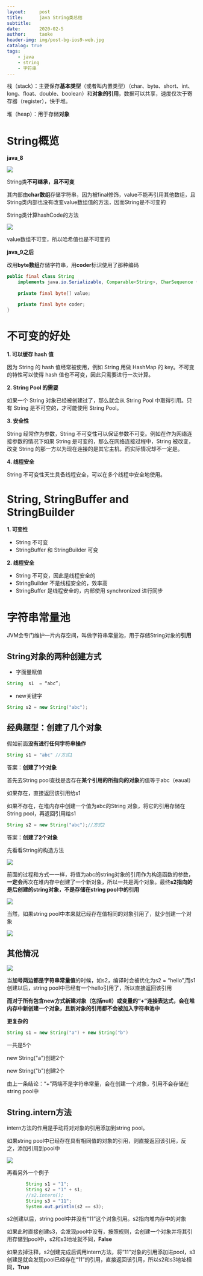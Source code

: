 ```yaml
---
layout:     post
title:      java String类总结
subtitle:   
date:       2020-02-5
author:     taoke
header-img: img/post-bg-ios9-web.jpg
catalog: true
tags:
    - java
    - string
    - 字符串
---
```


栈（stack）：主要保存**基本类型**（或者叫内置类型）（char、byte、short、int、long、float、double、boolean）和**对象的引用**，数据可以共享，速度仅次于寄存器（register），快于堆。 

堆（heap）：用于存储**对象**

# String概览



**java_8**

![](http://ww1.sinaimg.cn/large/006nwaiFly1gblmg2bhpyj30rl07saak.jpg)

String类**不可继承，且不可变**

其内部由**char数组**存储字符串，因为被final修饰，value不能再引用其他数组，且String类内部也没有改变value数组值的方法，因而String是不可变的

String类计算hashCode的方法

![](http://ww1.sinaimg.cn/large/006nwaiFly1gblmliz7aej30mv0cjq3f.jpg)

value数组不可变，所以哈希值也是不可变的

**java_9之后**

改用**byte数组**存储字符串，用**coder**标识使用了那种编码

```java
public final class String
    implements java.io.Serializable, Comparable<String>, CharSequence {
  
    private final byte[] value;

    private final byte coder;
}
```

# 不可变的好处

**1. 可以缓存 hash 值**

因为 String 的 hash 值经常被使用，例如 String 用做 HashMap 的 key。不可变的特性可以使得 hash 值也不可变，因此只需要进行一次计算。

**2. String Pool 的需要**

如果一个 String 对象已经被创建过了，那么就会从 String Pool 中取得引用。只有 String 是不可变的，才可能使用 String Pool。

**3. 安全性**

String 经常作为参数，String 不可变性可以保证参数不可变。例如在作为网络连接参数的情况下如果 String 是可变的，那么在网络连接过程中，String 被改变，改变 String 的那一方以为现在连接的是其它主机，而实际情况却不一定是。

**4. 线程安全**

String 不可变性天生具备线程安全，可以在多个线程中安全地使用。

# String, StringBuffer and StringBuilder

**1. 可变性**

- String 不可变
- StringBuffer 和 StringBuilder 可变

**2. 线程安全**

- String 不可变，因此是线程安全的
- StringBuilder 不是线程安全的，效率高
- StringBuffer 是线程安全的，内部使用 synchronized 进行同步

# 字符串常量池

JVM会专门维护一片内存空间，叫做字符串常量池，用于存储String对象的**引用**

## String对象的两种创建方式

- 字面量赋值

```java
String  s1  = “abc”;
```

- new关键字

```java
String s2 = new String("abc");
```

## 经典题型：创建了几个对象

假如前面**没有进行任何字符串操作**

```java
String s1 = "abc" //方式1
```

答案：**创建了1个对象**

首先去String pool查找是否存在**某个引用的所指向的对象**的值等于abc（eaual）

如果存在，直接返回该引用给s1

如果不存在，在堆内存中创建一个值为abc的String 对象，将它的引用存储在String pool，再返回引用给s1

```java
String s2 = new String("abc");//方式2
```

答案：**创建了2个对象**

先看看String的构造方法

![](http://ww1.sinaimg.cn/large/006nwaiFly1gblnsk4rkdj30kp047t8u.jpg)

前面的过程和方式一一样，将值为abc的string对象的引用作为构造函数的参数，**一定会**再次在堆内存中创建了一个新对象，所以一共是两个对象。最终**s2指向的是后创建的string对象，不是存储在string pool中的引用**

![](http://ww1.sinaimg.cn/large/006nwaiFly1gblo1r9kswj30i303p3ym.jpg)



当然，如果string pool中本来就已经存在值相同的对象引用了，就少创建一个对象

![](http://ww1.sinaimg.cn/large/006nwaiFly1gblo61ybjxj30ni063mxt.jpg)

## 其他情况

![](http://ww1.sinaimg.cn/large/006nwaiFly1gblokn96x1j30la07ndgh.jpg)

当**加号两边都是字符串常量值**的时候，如s2，编译时会被优化为s2 = “hello”,而s1创建以后，string pool中已经有一个hello引用了，所以直接返回该引用

**而对于所有包含new方式新建对象（包括null）或变量的“+”连接表达式，会在堆内存中新创建一个对象，且新对象的引用都不会被加入字符串池中**



**更复杂的**

```java
String s1 = new String("a") + new String("b")
```

一共是5个

new String("a")创建2个

new String("b")创建2个

由上一条结论：“+”两端不是字符串常量，会在创建一个对象，引用不会存储在string pool中



## **String.intern方法**

intern方法的作用是手动将对对象的引用添加到string pool。

如果string pool中已经存在具有相同值的对象的引用，则直接返回该引用，反之，添加引用到pool中

![](http://ww1.sinaimg.cn/large/006nwaiFly1gblpo1jre4j30l7070mxq.jpg)

再看另外一个例子

```java
       String s1 = "1";
       String s2 = "1" + s1;
       //s2.intern();
       String s3 = "11";
       System.out.println(s2 == s3);
```

s2创建以后，string pool中并没有“11”这个对象引用。s2指向堆内存中的对象

如果此时直接创建s3，会发现pool中没有，按照规则，会创建一个对象并将其引用存储到pool中，s2和s3地址就不同，**False**

如果去掉注释，s2创建完成后调用intern方法，将“11”对象的引用添加进pool，s3创建是就会发现pool已经存在“11”的引用，直接返回该引用，所以s2和s3地址相同，**True**

